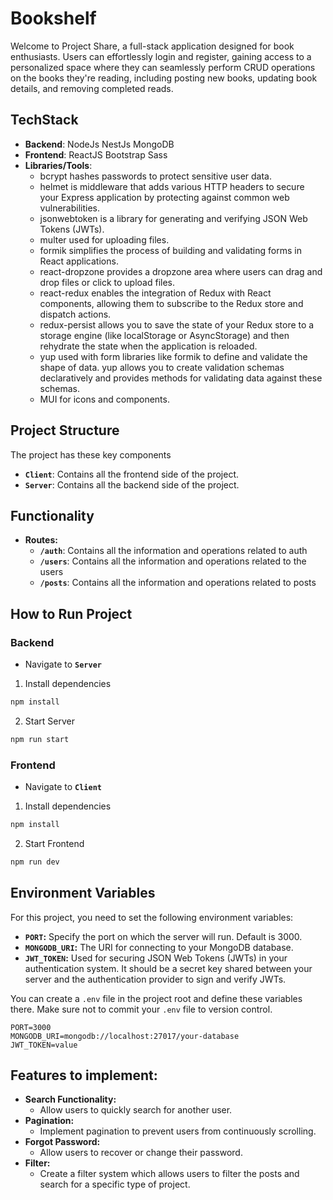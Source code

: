 # Bookshelf
Welcome to Project Share, a full-stack application designed for book enthusiasts. Users can effortlessly login and register, gaining access to a personalized space where they can seamlessly perform CRUD operations on the books they're reading, including posting new books, updating book details, and removing completed reads.

## TechStack
- __Backend__: NodeJs NestJs MongoDB
- __Frontend__: ReactJS Bootstrap Sass
- __Libraries/Tools__:
    - bcrypt hashes passwords to protect sensitive user data. 
    - helmet is middleware that adds various HTTP headers to secure your Express application by protecting against common web vulnerabilities.
    - jsonwebtoken is a library for generating and verifying JSON Web Tokens (JWTs).
    - multer used for uploading files.
    - formik simplifies the process of building and validating forms in React applications.
    - react-dropzone provides a dropzone area where users can drag and drop files or click to upload files.
    - react-redux enables the integration of Redux with React components, allowing them to subscribe to the Redux store and dispatch actions.
    - redux-persist allows you to save the state of your Redux store to a storage engine (like localStorage or AsyncStorage) and then rehydrate the state when the application is reloaded.
    - yup used with form libraries like formik to define and validate the shape of data. yup allows you to create validation schemas declaratively and provides methods for validating data against these schemas.
    - MUI for icons and components.

## Project Structure
The project has these key components
- __`Client`__: Contains all the frontend side of the project.
- __`Server`__: Contains all the backend side of the project.

## Functionality
- __Routes:__
    - __`/auth`__: Contains all the information and operations related to auth
    - __`/users`__: Contains all the information and operations related to the users
    - __`/posts`__: Contains all the information and operations related to posts
 
## How to Run Project
### Backend
  - Navigate to __`Server`__

  1. Install dependencies

   ```sh
   npm install
   ```

  2. Start Server
  
   ```sh
   npm run start
   ```
### Frontend
  - Navigate to __`Client`__

  1. Install dependencies

   ```sh
   npm install
   ```

  2. Start Frontend
  
   ```sh
   npm run dev
   ```

## Environment Variables

For this project, you need to set the following environment variables:

- **`PORT`:** Specify the port on which the server will run. Default is 3000.
- **`MONGODB_URI`:** The URI for connecting to your MongoDB database.
- **`JWT_TOKEN`:** Used for securing JSON Web Tokens (JWTs) in your authentication system. It should be a secret key shared between your server and the authentication provider to sign and verify JWTs.

You can create a `.env` file in the project root and define these variables there. Make sure not to commit your `.env` file to version control.

```env
PORT=3000
MONGODB_URI=mongodb://localhost:27017/your-database
JWT_TOKEN=value
```

## Features to implement:
- __Search Functionality:__
    - Allow users to quickly search for another user.
- __Pagination:__
    - Implement pagination to prevent users from continuously scrolling.
- __Forgot Password:__
    - Allow users to recover or change their password.
- __Filter:__
    - Create a filter system which allows users to filter the posts and search for a specific type of project.

